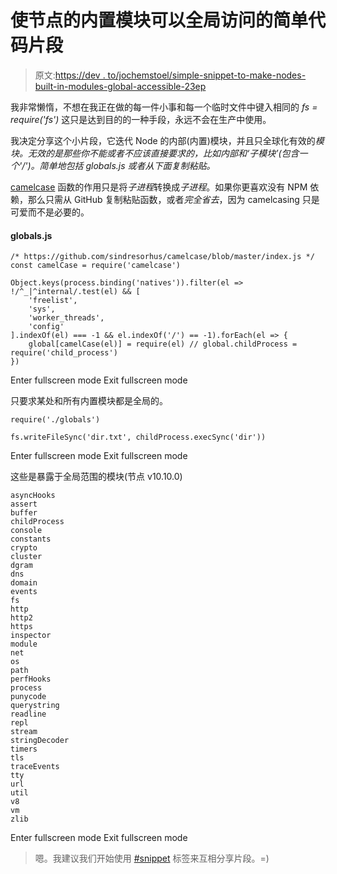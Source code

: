 # 使节点的内置模块可以全局访问的简单代码片段

> 原文:[https://dev . to/jochemstoel/simple-snippet-to-make-nodes-built-in-modules-global-accessible-23ep](https://dev.to/jochemstoel/simple-snippet-to-make-nodes-built-in-modules-globally-accessible-23ep)

我非常懒惰，不想在我正在做的每一件小事和每一个临时文件中键入相同的 *fs = require('fs')* 这只是达到目的的一种手段，永远不会在生产中使用。

我决定分享这个小片段，它迭代 Node 的内部(内置)模块，并且只全球化有效的*模块。无效的是那些你不能或者不应该直接要求的，比如内部和‘子模块’(包含一个'/')。简单地包括 *globals.js* 或者从下面复制粘贴。*

[camelcase](https://github.com/sindresorhus/camelcase/blob/master/index.js) 函数的作用只是将*子进程*转换成*子进程*。如果你更喜欢没有 NPM 依赖，那么只需从 GitHub 复制粘贴函数，或者*完全省去*，因为 camelcasing 只是可爱而不是必要的。

#### globals.js

```
/* https://github.com/sindresorhus/camelcase/blob/master/index.js */
const camelCase = require('camelcase')

Object.keys(process.binding('natives')).filter(el => !/^_|^internal/.test(el) && [
    'freelist',
    'sys', 
    'worker_threads', 
    'config'
].indexOf(el) === -1 && el.indexOf('/') == -1).forEach(el => {
    global[camelCase(el)] = require(el) // global.childProcess = require('child_process')
}) 
```

Enter fullscreen mode Exit fullscreen mode

只要求某处和所有内置模块都是全局的。

```
require('./globals')

fs.writeFileSync('dir.txt', childProcess.execSync('dir')) 
```

Enter fullscreen mode Exit fullscreen mode

这些是暴露于全局范围的模块(节点 v10.10.0)

```
asyncHooks
assert
buffer
childProcess
console
constants
crypto
cluster
dgram
dns
domain
events
fs
http
http2
https
inspector
module
net
os
path
perfHooks
process
punycode
querystring
readline
repl
stream
stringDecoder
timers
tls
traceEvents
tty
url
util
v8
vm
zlib 
```

Enter fullscreen mode Exit fullscreen mode

> 嗯。我建议我们开始使用 [#snippet](https://dev.to/t/snippet) 标签来互相分享片段。=)